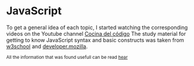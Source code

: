 # JavaScript

To get a general idea of each topic, I started watching the corresponding videos on the Youtube channel [Cocina del código](https://www.youtube.com/c/LaCocinadelC%C3%B3digo)
The study material for getting to know JavaScript syntax and basic constructs was taken from [w3school](https://www.w3schools.com/js/default.asp) and [developer.mozilla](https://developer.mozilla.org/en-US/docs/Learn/Getting_started_with_the_web/JavaScript_basics).


<sub>All the information that was found usefull can be read [hear](https://docs.google.com/document/d/1JkghbRDEKanaiZg2oTLlZaMN-Hyxu2ABhPuH6EOnFEg/edit?usp=sharing)</sub>
